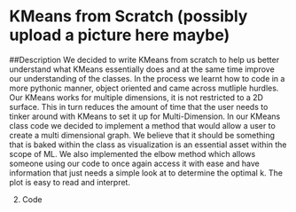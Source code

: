# KMeans from Scratch (possibly upload a picture here maybe)

##Description
We decided to write KMeans from scratch to help us better understand what KMeans essentially does and at the same time improve our understanding of the classes. In the process we learnt how to code in a more pythonic manner, object oriented and came across mutliple hurdles. 
Our KMeans works for multiple dimensions, it is not restricted to a 2D surface. This in turn reduces the amount of time that the user needs to tinker around with KMeans to set it up for Multi-Dimension.
In our KMeans class code we decided to implement a method that would allow a user to create a multi dimensional graph. We believe that it should be something that is baked within the class as visualization is an essential asset within the scope of ML. 
We also implemented the elbow method which allows someone using our code to once again access it with ease and have information that just needs a simple look at to determine the optimal k. The plot is easy to read and interpret.


2. Code

